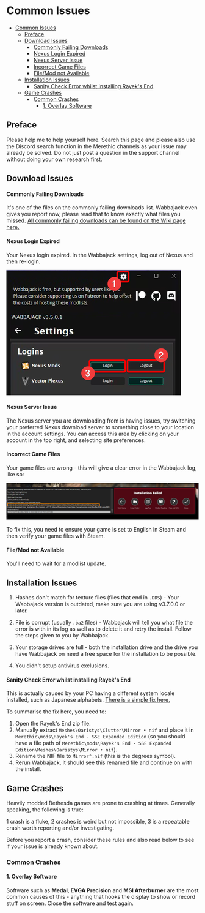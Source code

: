 # Common Issues

- [Common Issues](#common-issues)
  - [Preface](#preface)
  - [Download Issues](#download-issues)
      - [Commonly Failing Downloads](#commonly-failing-downloads)
      - [Nexus Login Expired](#nexus-login-expired)
      - [Nexus Server Issue](#nexus-server-issue)
      - [Incorrect Game Files](#incorrect-game-files)
      - [File/Mod not Available](#filemod-not-available)
  - [Installation Issues](#installation-issues)
      - [Sanity Check Error whilst installing Rayek's End](#sanity-check-error-whilst-installing-rayeks-end)
  - [Game Crashes](#game-crashes)
    - [Common Crashes](#common-crashes)
      - [1. Overlay Software](#1-overlay-software)

## Preface
Please help me to help yourself here. Search this page and please also use the Discord search function in the Merethic channels as your issue may already be solved. Do not just post a question in the support channel without doing your own research first.

## Download Issues

#### Commonly Failing Downloads
It's one of the files on the commonly failing downloads list. Wabbajack even gives you report now, please read that to know exactly what files you missed. [All commonly failing downloads can be found on the Wiki page here.](https://github.com/iAmMe27/Merethic/wiki)

#### Nexus Login Expired
Your Nexus login expired. In the Wabbajack settings, log out of Nexus and then re-login.

![Nexus Relog](img/NexusRelog.png)

#### Nexus Server Issue
The Nexus server you are downloading from is having issues, try switching your preferred Nexus download server to something close to your location in the account settings. You can access this area by clicking on your account in the top right, and selecting site preferences.

#### Incorrect Game Files
Your game files are wrong - this will give a clear error in the Wabbajack log, like so:

![Game file error](img/GameFileError.png)

To fix this, you need to ensure your game is set to English in Steam and then verify your game files with Steam.

#### File/Mod not Available
You'll need to wait for a modlist update.

## Installation Issues

1. Hashes don't match for texture files (files that end in `.DDS`) - Your Wabbajack version is outdated, make sure you are using v3.7.0.0 or later.

2. File is corrupt (usually `.ba2` files) - Wabbajack will tell you what file the error is with in its log as well as to delete it and retry the install. Follow the steps given to you by Wabbajack.

3. Your storage drives are full - both the installation drive and the drive you have Wabbajack on need a free space for the installation to be possible.

4. You didn't setup antivirus exclusions.

#### Sanity Check Error whilst installing Rayek's End
This is actually caused by your PC having a different system locale installed, such as Japanese alphabets. [There is a simple fix here.](https://github.com/ForgottenGlory/Living-Skyrim-2/issues/69#issuecomment-643644342)

To summarise the fix here, you need to:
1. Open the Rayek's End zip file.
2. Manually extract `Meshes\Oaristys\Clutter\Mirror • nif` and place it in `Merethic\mods\Rayek's End - SSE Expanded Edition` (so you should have a file path of `Merethic\mods\Rayek's End - SSE Expanded Edition\Meshes\Oaristys\Mirror • nif`).
3. Rename the NIF file to `Mirror°.nif` (this is the degrees symbol).
4. Rerun Wabbajack, it should see this renamed file and continue on with the install.

## Game Crashes
Heavily modded Bethesda games are prone to crashing at times. Generally speaking, the following is true:

1 crash is a fluke, 2 crashes is weird but not impossible, 3 is a repeatable crash worth reporting and/or investigating.

Before you report a crash, consider these rules and also read below to see if your issue is already known about.

### Common Crashes

#### 1. Overlay Software
Software such as **Medal**, **EVGA Precision** and **MSI Afterburner** are the most common causes of this - anything that hooks the display to show or record stuff on screen. Close the software and test again.
